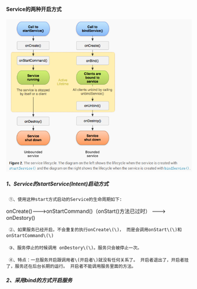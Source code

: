 #### Service的两种开启方式

![](/assets/1981935-bd709d5989105a12.png)



##### 1、Service的startService\(Intent\)启动方式

     ①、使用这种start方式启动的Service的生命周期如下:

 onCreate\(\)---&gt;onStartCommand\(\)（onStart\(\)方法已过时） ---&gt; onDestory\(\)

     ②、如果服务已经开启，不会重复的执行onCreate\(\)， 而是会调用onStart\(\)和onStartCommand\(\)

     ③、服务停止的时候调用 onDestory\(\)。服务只会被停止一次。

     ④、特点：一旦服务开启跟调用者\(开启者\)就没有任何关系了。 开启者退出了，开启者挂了，服务还在后台长期的运行。 开启者不能调用服务里面的方法。

##### 2、采用bind的方式开启服务



